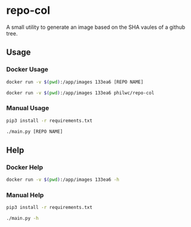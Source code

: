 # repo-col

A small utility to generate an image based on the SHA vaules of a github tree.

## Usage

### Docker Usage

```bash
docker run -v $(pwd):/app/images 133ea6 [REPO NAME]

docker run -v $(pwd):/app/images 133ea6 philwc/repo-col
```

### Manual Usage

```bash
pip3 install -r requirements.txt

./main.py [REPO NAME]
```

## Help

### Docker Help

```bash
docker run -v $(pwd):/app/images 133ea6 -h
```

### Manual Help

```bash
pip3 install -r requirements.txt

./main.py -h
```
